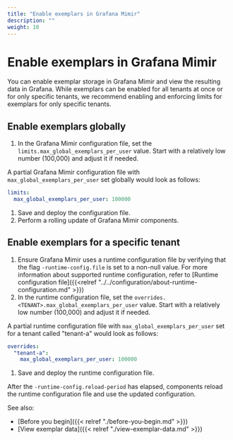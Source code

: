```yaml
---
title: "Enable exemplars in Grafana Mimir"
description: ""
weight: 10
---
```


# Enable exemplars in Grafana Mimir

You can enable exemplar storage in Grafana Mimir and view the resulting data in Grafana.
While exemplars can be enabled for all tenants at once or for only specific tenants, we recommend enabling and enforcing limits for exemplars for only specific tenants.

## Enable exemplars globally

1. In the Grafana Mimir configuration file, set the `limits.max_global_exemplars_per_user` value.
   Start with a relatively low number (100,000) and adjust it if needed.

A partial Grafana Mimir configuration file with `max_global_exemplars_per_user` set globally would look as follows:

```yaml
limits:
  max_global_exemplars_per_user: 100000
```

1. Save and deploy the configuration file.
1. Perform a rolling update of Grafana Mimir components.

## Enable exemplars for a specific tenant

1. Ensure Grafana Mimir uses a runtime configuration file by verifying that the flag `-runtime-config.file` is set to a non-null value.
   For more information about supported runtime configuration, refer to [Runtime configuration file]({{<relref "../../configuration/about-runtime-configuration.md" >}})
1. In the runtime configuration file, set the `overrides.<TENANT>.max_global_exemplars_per_user` value.
   Start with a relatively low number (100,000) and adjust it if needed.

A partial runtime configuration file with `max_global_exemplars_per_user` set for a tenant called "tenant-a" would look as follows:

```yaml
overrides:
  "tenant-a":
    max_global_exemplars_per_user: 100000
```

1. Save and deploy the runtime configuration file.

After the `-runtime-config.reload-period` has elapsed, components reload the runtime configuration file and use the updated configuration.

See also:

- [Before you begin]({{< relref "./before-you-begin.md" >}})
- [View exemplar data]({{< relref "./view-exemplar-data.md" >}})
